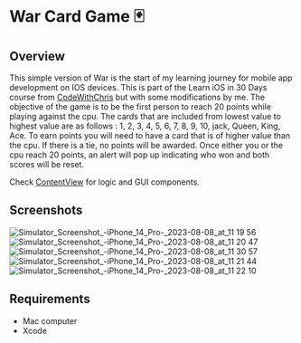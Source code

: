 # War Card Game 🃏

## Overview
This simple version of War is the start of my learning journey for mobile app development on IOS devices. This is part of the Learn iOS in 30 Days course from [CodeWithChris](https://codewithchris.com/) 
but with some modifications by me.
The objective of the game is to be the first person to reach 20 points while playing against the cpu. The cards that are included from lowest value to highest value are as follows :
 1, 2, 3, 4, 5, 6, 7, 8, 9, 10, jack, Queen, King, Ace. To earn points you will need to have a card that is of higher value than the cpu. If there is a tie, no points will be awarded. Once either you or the cpu
 reach 20 points, an alert will pop up indicating who won and both scores will be reset.

 Check [ContentView](https://github.com/1Pete3/War-Card-Game/blob/main/War%20Card%20Game/ContentView.swift) for logic and GUI components.

## Screenshots
![Simulator_Screenshot_-_iPhone_14_Pro_-_2023-08-08_at_11 19 56](https://github.com/1Pete3/War-Card-Game/assets/75858369/cd699654-1149-4a43-97a3-458908432d39)
![Simulator_Screenshot_-_iPhone_14_Pro_-_2023-08-08_at_11 20 47](https://github.com/1Pete3/War-Card-Game/assets/75858369/15b6fbcb-e98b-425f-8940-fdfdfd9be653)
![Simulator_Screenshot_-_iPhone_14_Pro_-_2023-08-08_at_11 30 57](https://github.com/1Pete3/War-Card-Game/assets/75858369/820555af-bd3f-4946-849e-68a7fff1dbda)
![Simulator_Screenshot_-_iPhone_14_Pro_-_2023-08-08_at_11 21 44](https://github.com/1Pete3/War-Card-Game/assets/75858369/d5e4527d-9c1d-4280-8580-fcaf01e678ad)
![Simulator_Screenshot_-_iPhone_14_Pro_-_2023-08-08_at_11 22 10](https://github.com/1Pete3/War-Card-Game/assets/75858369/88ee3c1e-9f3c-4921-b220-7e75aa566de7)

## Requirements
- Mac computer
- Xcode




